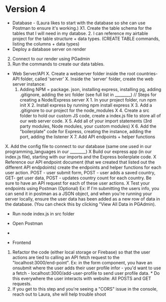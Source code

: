# Version 4


- Database - (Laura likes to start with the database so she can use Postman to ensure it's working.)
X1. Create the table schema for the tables that I will need in my databse. 
    2. I can reference my airtable project for the table structure + data types. 
(CREATE TABLE commands, listing the columns + data types)
- Deploy a database server on render
2. Connect to our render using PGadmin
3. Run the commands to create our data tables. 


- Web Server/API
X. Create a webserver folder inside the root countries-API folder, called 'server'
X. Inside the 'server' folder, create the web server instance:
    1. Adding NPM = package. json, installing express, installing pg, adding .gitignore, adding the src folder (see full list in ________)
    // Steps for creating a Node/Express server
            X 1. In your project folder, run npm init
            X 2. Install express by running npm install express
            X 3. Add a .gitignore to our project for the node_modules
            X 4. Create a src folder to hold our custom JS code, create a index.js file to store all of our web server code.
            X 5. Add all of your import statements (3rd party modules, Node modules, your custom modules)
            X 6. Add the "boilerplate" code for Express, creating the instance, adding the port, adding the listener
            X 7. Add API endpoints + helper functions

X. Add the config file to connect to our database (same one used in our programming_languages in our ________)
X Build our express app (in our index.js file), starting with our imports and the Express boilerplate code. 
X Reference our API endpoint document (that we created that listed out the different API endpdoints) create the endpoints and helper functions for each user action. POST - user submit form, POST - user adds a saved country, GET- get user data, POST - updates country count for each country. Be sure to have an API request for each of these user actions. 
X Test your endpoints using Postman (Optional) Ex: If I'm submitting the users info, you can send it in postman as a JSON object, and when you're running your server locally, ensure the user data has been added as a new row of data in the database. (You can check this by clicking "View All Data in PGAdmin).

- Run node index.js in src folder 
- Open Postman 
- 

- Frontend 
1. Refactor the code (either local storage or Firebase) so that the user actions are tied to calling an API fetch request to the "localhost:3000/end-point". Ex: in the form component, you have an onsubmit where the user adds their user profile infor - you'd want to use a fetch - localhost:3000/add-user-profile to send user profile data. * Do this everywhere the user interacts with website: All POSTS and GET requests. 
2. If you get to this step and you're seeing a "CORS" issue in the console, reach out to Laura, she will help trouble shoot 



